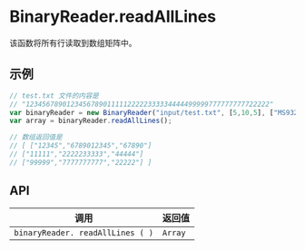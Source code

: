 # BinaryReader.readAllLines

该函数将所有行读取到数组矩阵中。

## 示例

```javascript
// test.txt 文件的内容是
// "123456789012345678901111122222333334444499999777777777722222"
var binaryReader = new BinaryReader("input/test.txt", [5,10,5], ["MS932","MS932","MS932"], 20);
var array = binaryReader.readAllLines();	

// 数组返回值是
// [ ["12345","6789012345","67890"]
// ["11111","2222233333","44444"]
// ["99999","7777777777","22222"] ]
```

## API

| 调用 | 返回值 |
|---|---|
| `binaryReader. readAllLines ( )` | `Array` |